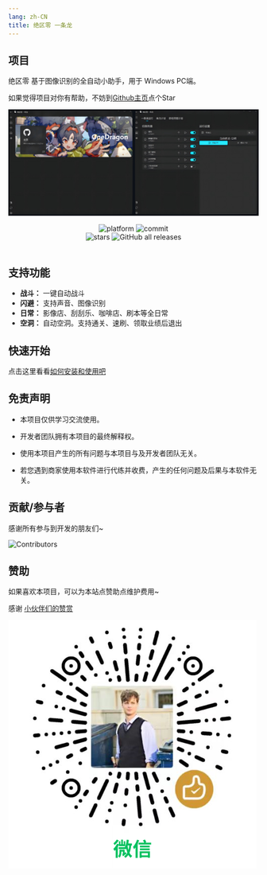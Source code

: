```yaml
---
lang: zh-CN
title: 绝区零 一条龙
---
```



## 项目

绝区零 基于图像识别的全自动小助手，用于 Windows PC端。

如果觉得项目对你有帮助，不妨到[Github主页](https://github.com/DoctorReid/ZenlessZoneZero-OneDragon)点个Star

![应用展示](/images/zzz/zzz_app.png)
<div align="center">
    <div>
        <img alt="platform" src="https://img.shields.io/badge/platform-Windows-blueviolet">
        <img alt="commit" src="https://img.shields.io/github/commit-activity/m/DoctorReid/ZenlessZoneZero-OneDragon?color=blue">
    </div>
    <div>
        <img alt="stars" src="https://img.shields.io/github/stars/DoctorReid/ZenlessZoneZero-OneDragon?style=social">
        <img alt="GitHub all releases" src="https://img.shields.io/github/downloads/DoctorReid/ZenlessZoneZero-OneDragon/total?style=social">
    </div>
    <br>
</div>

## 支持功能

- **战斗：** 一键自动战斗
- **闪避：** 支持声音、图像识别
- **日常：** 影像店、刮刮乐、咖啡店、刷本等全日常
- **空洞：** 自动空洞。支持通关、速刷、领取业绩后退出

## 快速开始

点击这里看看[如何安装和使用吧](./quickstart.md)

## 免责声明

- 本项目仅供学习交流使用。

- 开发者团队拥有本项目的最终解释权。

- 使用本项目产生的所有问题与本项目与及开发者团队无关。

- 若您遇到商家使用本软件进行代练并收费，产生的任何问题及后果与本软件无关。

## 贡献/参与者

感谢所有参与到开发的朋友们~

![Contributors](https://contrib.rocks/image?repo=DoctorReid/ZenlessZoneZero-OneDragon)

## 赞助

如果喜欢本项目，可以为本站点赞助点维护费用~

感谢 [小伙伴们的赞赏](https://github.com/DoctorReid/OneDragon-Thanks)

![微信赞赏](/images/sponsor_wechat.png)